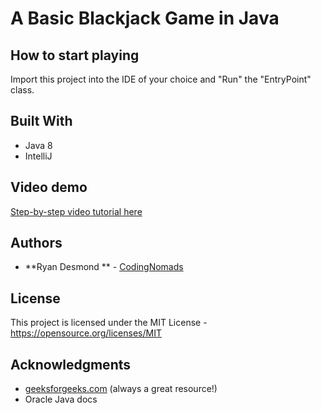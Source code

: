 # A Basic Blackjack Game in Java

## How to start playing
Import this project into the IDE of your choice and "Run" the "EntryPoint" class.

## Built With
* Java 8
* IntelliJ 

## Video demo
[Step-by-step video tutorial here](https://www.youtube.com/watch?v=XKDApWwIfnc)

## Authors

* **Ryan Desmond ** - [CodingNomads](https://codingnomads.co)

## License

This project is licensed under the MIT License - https://opensource.org/licenses/MIT

## Acknowledgments
* [geeksforgeeks.com](geeksforgeeks.com) (always a great resource!)
* Oracle Java docs


